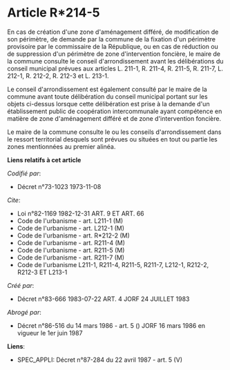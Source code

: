 # Article R*214-5

En cas de création d'une zone d'aménagement différé, de modification de son périmètre, de demande par la commune de la
fixation d'un périmètre provisoire par le commissaire de la République, ou en cas de réduction ou de suppression d'un
périmètre de zone d'intervention foncière, le maire de la commune consulte le conseil d'arrondissement avant les
délibérations du conseil municipal prévues aux articles L. 211-1, R. 211-4, R. 211-5, R. 211-7, L. 212-1, R. 212-2, R. 212-3
et L. 213-1.

Le conseil d'arrondissement est également consulté par le maire de la commune avant toute délibération du conseil municipal
portant sur les objets ci-dessus lorsque cette délibération est prise à la demande d'un établissement public de coopération
intercommunale ayant compétence en matière de zone d'aménagement différé et de zone d'intervention foncière.

Le maire de la commune consulte le ou les conseils d'arrondissement dans le ressort territorial desquels sont prévues ou
situées en tout ou partie les zones mentionnées au premier alinéa.

**Liens relatifs à cet article**

_Codifié par_:

  - Décret n°73-1023 1973-11-08

_Cite_:

  - Loi n°82-1169 1982-12-31 ART. 9 ET ART. 66
  - Code de l'urbanisme - art. L211-1 (M)
  - Code de l'urbanisme - art. L212-1 (M)
  - Code de l'urbanisme - art. R*212-2 (M)
  - Code de l'urbanisme - art. R211-4 (M)
  - Code de l'urbanisme - art. R211-5 (M)
  - Code de l'urbanisme - art. R211-7 (M)
  - Code de l'urbanisme L211-1, R211-4, R211-5, R211-7, L212-1, R212-2, R212-3 ET L213-1

_Créé par_:

  - Décret n°83-666 1983-07-22 ART. 4 JORF 24 JUILLET 1983

_Abrogé par_:

  - Décret n°86-516 du 14 mars 1986 - art. 5 () JORF 16 mars 1986 en vigueur le   1er juin 1987

**Liens**:

  - SPEC_APPLI: Décret n°87-284 du 22 avril 1987 - art. 5 (V)
